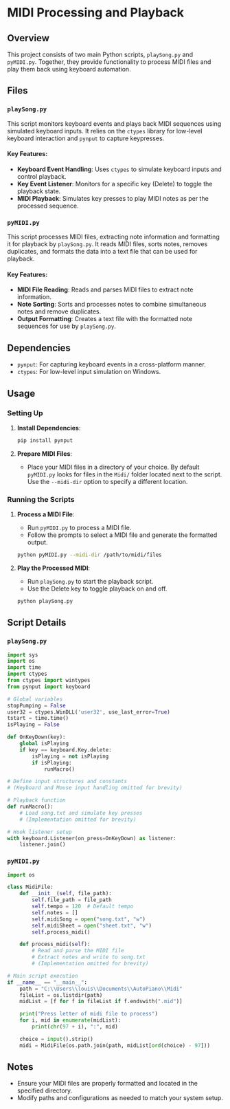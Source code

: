 # MIDI Processing and Playback

## Overview

This project consists of two main Python scripts, `playSong.py` and `pyMIDI.py`. Together, they provide functionality to process MIDI files and play them back using keyboard automation.

## Files

### `playSong.py`

This script monitors keyboard events and plays back MIDI sequences using simulated keyboard inputs. It relies on the `ctypes` library for low-level keyboard interaction and `pynput` to capture keypresses.

#### Key Features:
- **Keyboard Event Handling**: Uses `ctypes` to simulate keyboard inputs and control playback.
- **Key Event Listener**: Monitors for a specific key (Delete) to toggle the playback state.
- **MIDI Playback**: Simulates key presses to play MIDI notes as per the processed sequence.

### `pyMIDI.py`

This script processes MIDI files, extracting note information and formatting it for playback by `playSong.py`. It reads MIDI files, sorts notes, removes duplicates, and formats the data into a text file that can be used for playback.

#### Key Features:
- **MIDI File Reading**: Reads and parses MIDI files to extract note information.
- **Note Sorting**: Sorts and processes notes to combine simultaneous notes and remove duplicates.
- **Output Formatting**: Creates a text file with the formatted note sequences for use by `playSong.py`.

## Dependencies

- `pynput`: For capturing keyboard events in a cross-platform manner.
- `ctypes`: For low-level input simulation on Windows.

## Usage

### Setting Up

1. **Install Dependencies**:
   ```bash
   pip install pynput
   ```

2. **Prepare MIDI Files**:
   - Place your MIDI files in a directory of your choice. By default `pyMIDI.py` looks for files in the `Midi/` folder located next to the script. Use the `--midi-dir` option to specify a different location.

### Running the Scripts

1. **Process a MIDI File**:
   - Run `pyMIDI.py` to process a MIDI file.
   - Follow the prompts to select a MIDI file and generate the formatted output.

   ```bash
   python pyMIDI.py --midi-dir /path/to/midi/files
   ```

2. **Play the Processed MIDI**:
   - Run `playSong.py` to start the playback script.
   - Use the Delete key to toggle playback on and off.

   ```bash
   python playSong.py
   ```

## Script Details

### `playSong.py`

```python
import sys
import os
import time
import ctypes
from ctypes import wintypes
from pynput import keyboard

# Global variables
stopPumping = False
user32 = ctypes.WinDLL('user32', use_last_error=True)
tstart = time.time()
isPlaying = False

def OnKeyDown(key):
    global isPlaying
    if key == keyboard.Key.delete:
        isPlaying = not isPlaying
        if isPlaying:
            runMacro()

# Define input structures and constants
# (Keyboard and Mouse input handling omitted for brevity)

# Playback function
def runMacro():
    # Load song.txt and simulate key presses
    # (Implementation omitted for brevity)

# Hook listener setup
with keyboard.Listener(on_press=OnKeyDown) as listener:
    listener.join()
```

### `pyMIDI.py`

```python
import os

class MidiFile:
    def __init__(self, file_path):
        self.file_path = file_path
        self.tempo = 120  # Default tempo
        self.notes = []
        self.midiSong = open("song.txt", "w")
        self.midiSheet = open("sheet.txt", "w")
        self.process_midi()

    def process_midi(self):
        # Read and parse the MIDI file
        # Extract notes and write to song.txt
        # (Implementation omitted for brevity)

# Main script execution
if __name__ == "__main__":
    path = "C:\\Users\\louis\\Documents\\AutoPiano\\Midi"
    fileList = os.listdir(path)
    midList = [f for f in fileList if f.endswith(".mid")]

    print("Press letter of midi file to process")
    for i, mid in enumerate(midList):
        print(chr(97 + i), ":", mid)

    choice = input().strip()
    midi = MidiFile(os.path.join(path, midList[ord(choice) - 97]))
```

## Notes

- Ensure your MIDI files are properly formatted and located in the specified directory.
- Modify paths and configurations as needed to match your system setup.
